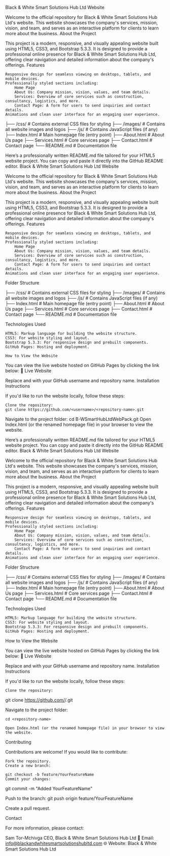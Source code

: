 Black & White Smart Solutions Hub Ltd Website

Welcome to the official repository for Black & White Smart Solutions Hub Ltd's website. This website showcases the company's services, mission, vision, and team, 
and serves as an interactive platform for clients to learn more about the business.
About the Project

This project is a modern, responsive, and visually appealing website built using HTML5, CSS3, and Bootstrap 5.3.3. It is designed to provide a professional online presence for Black & White Smart Solutions Hub Ltd, offering clear navigation and detailed information about the company's offerings.
Features

    Responsive design for seamless viewing on desktops, tablets, and mobile devices.
    Professionally styled sections including:
        Home Page
        About Us: Company mission, vision, values, and team details.
        Services: Overview of core services such as construction, consultancy, logistics, and more.
        Contact Page: A form for users to send inquiries and contact details.
    Animations and clean user interface for an engaging user experience.


├── /css/                # Contains external CSS files for styling
├── /images/             # Contains all website images and logos
├── /js/                 # Contains JavaScript files (if any)
├── Index.html           # Main homepage file (entry point)
├── About.html           # About Us page
├── Services.html        # Core services page
├── Contact.html         # Contact page
└── README.md            # Documentation file

Here’s a professionally written README.md file tailored for your HTML5 website project. You can copy and paste it directly into the GitHub README editor.
Black & White Smart Solutions Hub Ltd Website

Welcome to the official repository for Black & White Smart Solutions Hub Ltd's website. This website showcases the company's services, mission, vision, and team, and serves as an interactive platform for clients to learn more about the business.
About the Project

This project is a modern, responsive, and visually appealing website built using HTML5, CSS3, and Bootstrap 5.3.3. It is designed to provide a professional online presence for Black & White Smart Solutions Hub Ltd, offering clear navigation and detailed information about the company's offerings.
Features

    Responsive design for seamless viewing on desktops, tablets, and mobile devices.
    Professionally styled sections including:
        Home Page
        About Us: Company mission, vision, values, and team details.
        Services: Overview of core services such as construction, consultancy, logistics, and more.
        Contact Page: A form for users to send inquiries and contact details.
    Animations and clean user interface for an engaging user experience.

Folder Structure

├── /css/                # Contains external CSS files for styling
├── /images/             # Contains all website images and logos
├── /js/                 # Contains JavaScript files (if any)
├── Index.html           # Main homepage file (entry point)
├── About.html           # About Us page
├── Services.html        # Core services page
├── Contact.html         # Contact page
└── README.md            # Documentation file

Technologies Used

    HTML5: Markup language for building the website structure.
    CSS3: For website styling and layout.
    Bootstrap 5.3.3: For responsive design and prebuilt components.
    GitHub Pages: Hosting and deployment.

    How to View the Website

You can view the live website hosted on GitHub Pages by clicking the link below:
🔗 Live Website

Replace <username> and <repository-name> with your GitHub username and repository name.
Installation Instructions

If you'd like to run the website locally, follow these steps:

    Clone the repository:
    git clone https://github.com/<username>/<repository-name>.git
Navigate to the project folder:
cd B-WSmartHubLtdWebPack.git
Open Index.html (or the renamed homepage file) in your browser to view the website.

Here’s a professionally written README.md file tailored for your HTML5 website project. You can copy and paste it directly into the GitHub README editor.
Black & White Smart Solutions Hub Ltd Website

Welcome to the official repository for Black & White Smart Solutions Hub Ltd's website. This website showcases the company's services, mission, vision, and team, and serves as an interactive platform for clients to learn more about the business.
About the Project

This project is a modern, responsive, and visually appealing website built using HTML5, CSS3, and Bootstrap 5.3.3. It is designed to provide a professional online presence for Black & White Smart Solutions Hub Ltd, offering clear navigation and detailed information about the company's offerings.
Features

    Responsive design for seamless viewing on desktops, tablets, and mobile devices.
    Professionally styled sections including:
        Home Page
        About Us: Company mission, vision, values, and team details.
        Services: Overview of core services such as construction, consultancy, logistics, and more.
        Contact Page: A form for users to send inquiries and contact details.
    Animations and clean user interface for an engaging user experience.

Folder Structure

├── /css/                # Contains external CSS files for styling
├── /images/             # Contains all website images and logos
├── /js/                 # Contains JavaScript files (if any)
├── Index.html           # Main homepage file (entry point)
├── About.html           # About Us page
├── Services.html        # Core services page
├── Contact.html         # Contact page
└── README.md            # Documentation file

Technologies Used

    HTML5: Markup language for building the website structure.
    CSS3: For website styling and layout.
    Bootstrap 5.3.3: For responsive design and prebuilt components.
    GitHub Pages: Hosting and deployment.

How to View the Website

You can view the live website hosted on GitHub Pages by clicking the link below:
🔗 Live Website

Replace <username> and <repository-name> with your GitHub username and repository name.
Installation Instructions

If you'd like to run the website locally, follow these steps:

    Clone the repository:

git clone https://github.com/<username>/<repository-name>.git

Navigate to the project folder:

    cd <repository-name>

    Open Index.html (or the renamed homepage file) in your browser to view the website.

Contributing

Contributions are welcome! If you would like to contribute:

    Fork the repository.
    Create a new branch:

    git checkout -b feature/YourFeatureName
    Commit your changes:

git commit -m "Added YourFeatureName"

Push to the branch:
git push origin feature/YourFeatureName

Create a pull request.

Contact

For more information, please contact:

Sam Tor-Mchivga
CEO, Black & White Smart Solutions Hub Ltd
📧 Email: info@blackandwhitesmartsolutionshubltd.com
🌐 Website: Black & White Smart Solutions Hub Ltd





